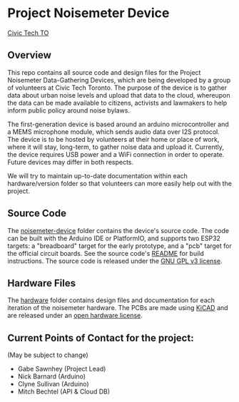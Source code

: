 # Project Noisemeter Device

[Civic Tech TO](https://civictech.ca/)

## Overview

This repo contains all source code and design files for the Project Noisemeter Data-Gathering Devices, which are being developed by a group of volunteers at Civic Tech Toronto. The purpose of the device is to gather data about urban noise levels and upload that data to the cloud, whereupon the data can be made available to citizens, activists and lawmakers to help inform public policy around noise bylaws.

The first-generation device is based around an arduino microcontroller and a MEMS microphone module, which sends audio data over I2S protocol. The device is to be hosted by volunteers at their home or place of work, where it will stay, long-term, to gather noise data and upload it. Currently, the device requires USB power and a WiFi connection in order to operate. Future devices may differ in both respects.

We will try to maintain up-to-date documentation within each hardware/version folder so that volunteers can more easily help out with the project.

## Source Code

The [noisemeter-device](/noisemeter-device) folder contains the device's source code. The code can be built with the Arduino IDE or PlatformIO, and supports two ESP32 targets: a "breadboard" target for the early prototype, and a "pcb" target for the official circuit boards. See the source code's [README](/noisemeter-device/README.md) for build instructions. The source code is released under the [GNU GPL v3 license](/noisemeter-device/LICENSE).

## Hardware Files

The [hardware](/hardware) folder contains design files and documentation for each iteration of the noisemeter hardware. The PCBs are made using [KiCAD](https://www.kicad.org/) and are released under an [open hardware license](/hardware/pcb-rev2/LICENSE).

## Current Points of Contact for the project:

(May be subject to change)

- Gabe Sawnhey (Project Lead)
- Nick Barnard (Arduino)
- Clyne Sullivan (Arduino)
- Mitch Bechtel (API & Cloud DB)
